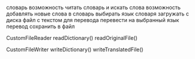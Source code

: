 словарь
возможность читать словарь и искать слова
возможность добавлять новые слова в словарь
выбирать язык словаря
загружать с диска файл с текстом для перевода
перевести на выбранный язык
перевод сохранить в файл

CustomFileReader
readDictionary()
readOriginalFile()

CustomFileWriter
writeDictionary()
writeTranslatedFile()

